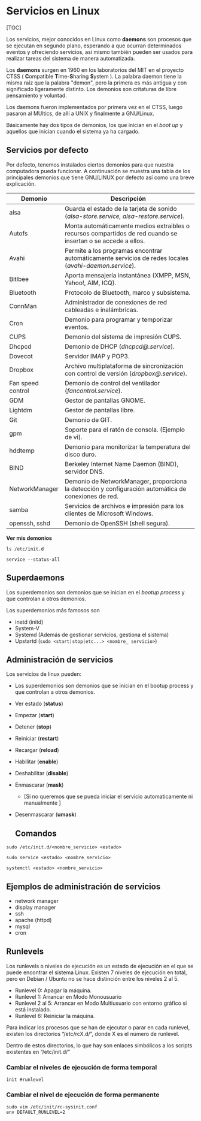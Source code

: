 # Servicios en Linux

[TOC]

Los servicios, mejor conocidos en Linux como **daemons** son procesos que se ejecutan en segundo plano, esperando a que ocurran determinados eventos y ofreciendo servicios, así mismo también pueden ser usados para realizar tareas del sistema de manera automatizada.

Los **daemons** surgen en 1960 en los laboratorios del MIT en el proyecto CTSS ( **C**ompatible **T**ime-**S**haring **S**ystem ). La palabra daemon tiene la misma raíz que la palabra "demon", pero la primera es más antigua y con significado ligeramente distinto. Los demonios son critaturas de libre pensamiento y voluntad.

Los daemons  fueron implementados por primera vez en el CTSS, luego pasaron al MUltics, de allí a UNIX y finalmente a GNU/Linux.

Básicamente hay dos tipos de demonios, los que inician en el *boot up* y aquellos que inician cuando el sistema ya ha cargado.

## Servicios por defecto

Por defecto, tenemos instalados ciertos demonios para que nuestra computadora pueda funcionar. A continuación se muestra una tabla de los principales demonios que tiene GNU/LINUX por defecto así como una breve explicación.

| Demonio           | Descripción                                                  |
| ----------------- | ------------------------------------------------------------ |
| alsa              | Guarda el estado de la tarjeta de sonido (*alsa-store.service, alsa-restore.service*). |
| Autofs            | Monta automáticamente medios extraibles o recursos compartidos de red cuando se insertan o se accede a ellos. |
| Avahi             | Permite a los programas encontrar automáticamente servicios de redes locales (*avahi-daemon.service*). |
| Bitlbee           | Aporta mensajería instantánea (XMPP, MSN, Yahoo!, AIM, ICQ). |
| Bluetooth         | Protocolo de Bluetooth, marco y subsistema.                  |
| ConnMan           | Administrador de conexiones de red cableadas e inalámbricas. |
| Cron              | Demonio para programar y temporizar eventos.                 |
| CUPS              | Demonio del sistema de impresión CUPS.                       |
| Dhcpcd            | Demonio de DHCP (*dhcpcd@.service*).                         |
| Dovecot           | Servidor IMAP y POP3.                                        |
| Dropbox           | Archivo multiplataforma de sincronización con control de versión (*dropbox@.service*). |
| Fan speed control | Demonio de control del ventilador (*fancontrol.service*).    |
| GDM               | Gestor de pantallas GNOME.                                   |
| Lightdm           | Gestor de pantallas libre.                                   |
| Git               | Demonio de GIT.                                              |
| gpm               | Soporte para el ratón de consola. (Ejemplo de vi).           |
| hddtemp           | Demonio para monitorizar la temperatura del disco duro.      |
| BIND              | Berkeley Internet Name Daemon (BIND), servidor DNS.          |
| NetworkManager    | Demonio de NetworkManager, proporciona la detección y configuración automática de conexiones de red. |
| samba             | Servicios de archivos e impresión para los clientes de Microsoft Windows. |
| openssh, sshd     | Demonio de OpenSSH (shell segura).                           |

**Ver mis demonios**

`ls /etc/init.d`

`service --status-all `

## Superdaemons

Los superdemonios son demonios que se inician en el *bootup process* y que controlan a otros demonios.

Los superdemonios más famosos son

* inetd (initd)
* System-V
* Systemd (Además de gestionar servicios, gestiona el sistema)
* Upstartd (`sudo <start|stop|etc...> <nombre_ servicio>`)

## Administración de servicios

Los servicios de linux pueden:

* Los superdemonios son demonios que se inician en el bootup process y que controlan a otros demonios.

* Ver estado (**status**)

* Empezar (**start**)

* Detener (**stop**)

* Reiniciar (**restart**)

* Recargar (**reload**)

* Habilitar (**enable**)

* Deshabilitar (**disable**)

* Enmascarar (**mask**)
  *  [Si no queremos que se pueda iniciar el servicio automaticamente ni manualmente ]

* Desenmascarar (**umask**)

  ## Comandos 	

`sudo /etc/init.d/<nombre_servicio> <estado> `

`sudo service <estado> <nombre_servicio> `

`systemctl <estado> <nombre_servicio> `
## Ejemplos de administración de servicios

- network manager
- display manager
- ssh
- apache (httpd)
- mysql
- cron

## Runlevels

Los runlevels o niveles de ejecución es un estado de ejecución en el que se puede encontrar el sistema Linux. Existen 7 niveles de ejecución en total, pero en Debian / Ubuntu no se hace distinción entre los niveles 2 al 5.

* Runlevel 0: Apagar la máquina.
* Runlevel 1: Arrancar en Modo Monousuario
* Runlevel 2 al 5: Arrancar en Modo Multiusuario con entorno gráfico si está instalado.
* Runlevel 6: Reiniciar la máquina.

Para indicar los procesos que se han de ejecutar o parar en cada runlevel, existen los directorios “/etc/rcX.d/”, donde X es el número de runlevel.

Dentro de estos directorios, lo que hay son enlaces simbólicos a los scripts existentes en “/etc/init.d/”

### Cambiar el niveles de ejecución de forma temporal

`init #runlevel`

### Cambiar el nivel de ejecución de forma permanente

```
sudo vim /etc/init/rc-sysinit.conf
env DEFAULT_RUNLEVEL=2
```
